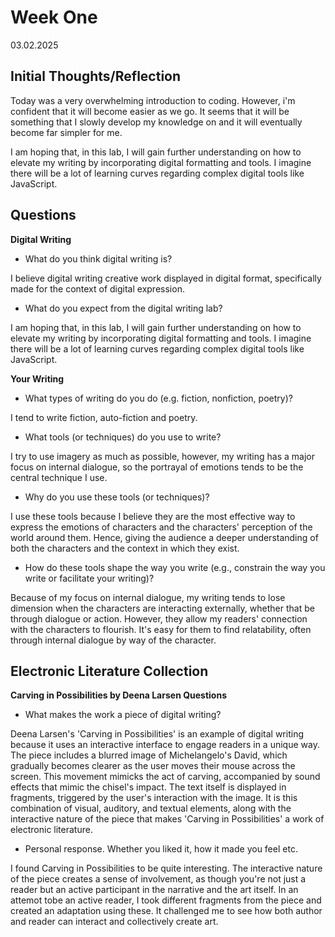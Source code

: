 # Week One 
03.02.2025
## Initial Thoughts/Reflection
<p> Today was a very overwhelming introduction to coding. However, i'm confident that it will become easier as we go. It seems that it will be something that I slowly develop my knowledge on and it will eventually become far simpler for me. </p>
<p> I am hoping that, in this lab, I will gain further understanding on how to elevate my writing by incorporating digital formatting and tools. I imagine there will be a lot of learning curves regarding complex digital tools like JavaScript.</p>

## Questions
**Digital Writing**
- What do you think digital writing is?

I believe digital writing creative work displayed in digital format, specifically made for the context of digital expression.
- What do you expect from the digital writing lab?

I am hoping that, in this lab, I will gain further understanding on how to elevate my writing by incorporating digital formatting and tools. I imagine there will be a lot of learning curves regarding complex digital tools like JavaScript.

**Your Writing**
- What types of writing do you do (e.g. fiction, nonfiction, poetry)?

I tend to write fiction, auto-fiction and poetry.
- What tools (or techniques) do you use to write?

I try to use imagery as much as possible, however, my writing has a major focus on internal dialogue, so the portrayal of emotions tends to be the central technique I use.
- Why do you use these tools (or techniques)?

I use these tools because I believe they are the most effective way to express the emotions of characters and the characters' perception of the world around them. Hence, giving the audience a deeper understanding of both the characters and the context in which they exist.
- How do these tools shape the way you write (e.g., constrain the way you write or facilitate your writing)?

Because of my focus on internal dialogue, my writing tends to lose dimension when the characters are interacting externally, whether that be through dialogue or action. However, they allow my readers' connection with the characters to flourish. It's easy for them to find relatability, often through internal dialogue by way of the character.

## Electronic Literature Collection
**Carving in Possibilities by Deena Larsen Questions**
- What makes the work a piece of digital writing?

Deena Larsen's 'Carving in Possibilities' is an example of digital writing because it uses an interactive interface to engage readers in a unique way. The piece includes a blurred image of Michelangelo's David, which gradually becomes clearer as the user moves their mouse across the screen. This movement mimicks the act of carving, accompanied by sound effects that mimic the chisel's impact. The text itself is displayed in fragments, triggered by the user's interaction with the image.
It is this combination of visual, auditory, and textual elements, along with the interactive nature of the piece that makes 'Carving in Possibilities' a work of electronic literature.

-  Personal response. Whether you liked it, how it made you feel etc.

I found Carving in Possibilities to be quite interesting. The interactive nature of the piece creates a sense of involvement, as though you're not just a reader but an active participant in the narrative and the art itself. In an attemot tobe an active reader, I took different fragments from the piece and created an adaptation using these. It challenged me to see how both author and reader can interact and collectively create art. 
